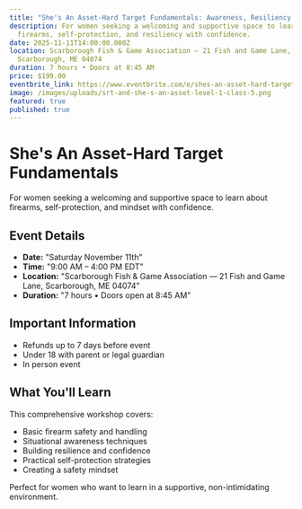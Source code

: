```yaml
---
title: "She's An Asset-Hard Target Fundamentals: Awareness, Resiliency & Firearms"
description: For women seeking a welcoming and supportive space to learn about
  firearms, self-protection, and resiliency with confidence.
date: 2025-11-11T14:00:00.000Z
location: Scarborough Fish & Game Association — 21 Fish and Game Lane,
  Scarborough, ME 04074
duration: 7 hours • Doors at 8:45 AM
price: $199.00
eventbrite_link: https://www.eventbrite.com/e/shes-an-asset-hard-target-fundamentals-awareness-resiliency-firearms-tickets-1584233808969?aff=oddtdtcreator
image: /images/uploads/srt-and-she-s-an-asset-level-1-class-5.png
featured: true
published: true
---
```

# She's An Asset-Hard Target Fundamentals

For women seeking a welcoming and supportive space to learn about firearms, self-protection, and mindset with confidence.

## Event Details

* **Date:** "Saturday November 11th"
* **Time:** "9:00 AM – 4:00 PM EDT"
* **Location:** "Scarborough Fish & Game Association — 21 Fish and Game Lane, Scarborough, ME 04074"
* **Duration:** "7 hours • Doors open at 8:45 AM"

## Important Information

* Refunds up to 7 days before event
* Under 18 with parent or legal guardian
* In person event

## What You'll Learn

This comprehensive workshop covers:

* Basic firearm safety and handling
* Situational awareness techniques
* Building resilience and confidence
* Practical self-protection strategies
* Creating a safety mindset

Perfect for women who want to learn in a supportive, non-intimidating environment.